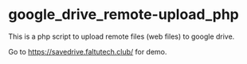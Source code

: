 # google_drive_remote-upload_php
This is a php script to upload remote files (web files) to google drive.

Go to https://savedrive.faltutech.club/ for demo.
